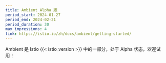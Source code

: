 ```yaml
---
title: Ambient Alpha 版
period_start: 2024-01-27
period_end: 2024-02-21
period_duration: 30
max_impressions: 4
link: https://istio.io/zh/docs/ambient/getting-started/
---
```


Ambient 是 Istio {{< istio_version >}} 中的一部分，处于 Alpha 状态，欢迎试用！

